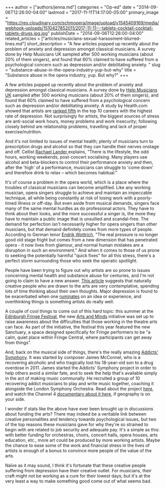 +++
author = ["authors/jenna.md"]
categories = "Op-ed"
date = "2014-09-06T12:26:00-04:00"
lastmod = "2017-11-11T14:17:00-05:00"
primary_image = "https://res.cloudinary.com/schmopera/image/upload/v1545409169/media/webhook-uploads/1510427852011/2017-11-11---tablets-cocktail-cocktail-tablets-drugs.jpg.jpg"
publishDate = "2014-09-06T12:26:00-04:00"
related_articles = ["articles/musicians-sexual-harassment-blurred-lines.md"]
short_description = "A few articles popped up recently about the problem of anxiety and depression amongst classical musicians. A survey done by Help Musicians UK sampled after 500 working musicians (about 20% of them singers), and found that 60% claimed to have suffered from a psychological concern such as depression and/or debilitating anxiety. "
slug = "substance-abuse-in-the-opera-industry-yup-but-why"
title = "Substance abuse in the opera industry, yup. But why?"
+++

A few articles popped up recently about the problem of anxiety and depression amongst classical musicians. A survey done by [Help Musicians UK](https://www.helpmusicians.org.uk/news/latest-news/health-and-wellbeing-see-the-results-of-our-survey) sampled after 500 working musicians (about 20% of them singers), and found that 60% claimed to have suffered from a psychological concern such as depression and/or debilitating anxiety. A study by Health.com showed that artists are [ranked fifth](http://www.health.com/health/gallery/0,,20428990_6,00.html) in the top 10 careers with the highest rate of depression. Not surprisingly for artists, the biggest sources of stress are anti-social work hours, money problems and work insecurity; following closely behind are relationship problems, travelling and lack of proper exercise/nutrition.

And it's not limited to issues of mental health; plenty of musicians turn to prescription drugs and alcohol so that they can handle their nerves onstage and off. Cellist [Rachael Lander ](http://www.telegraph.co.uk/culture/tvandradio/11041804/Addicts-Symphony-drink-and-drugs-widespread-in-classical-world-says-cellist.html)explains, "There is the lifestyle, the odd hours, working weekends, post-concert socialising. Many players use alcohol and beta-blockers to control their performance anxiety and then, after the 'high' of a performance, musicians can struggle to 'come down' and therefore drink to relax – which becomes habitual."

It's of course a problem in the opera world, which is a place where the troubles of classical musicians can become amplified. Like any working musician, opera singers struggle to achieve and maintain an impeccable technique, all while being constantly at risk of losing work with a poorly-timed illness or off-day. But even aside from musical demands, singers face many of the same mental hurdles as do professional actors. They have to think about their looks, and the more successful a singer is, the more they have to maintain a public image that is unsullied and scandal-free. The demand for perfection isn't necessarily higher for opera singers than other musicians, but that demand definitely comes from more types of people. According to German tenor [Endrik Wottrich](http://www.theguardian.com/world/2007/aug/19/germany.classicalmusic), "The real pressure is no longer good old stage fright but comes from a new dimension that has penetrated opera - it now lives from glamour, and normal human mistakes are a disruption in such an environment." And when it comes to those of us prone to seeking the potentially harmful "quick fixes" for all this stress, there's a perfect storm surrounding those who seek the operatic spotlight.

People have been trying to figure out why artists are so prone to issues concerning mental health and substance abuse for centuries, and I'm not going to claim to have a new answer. [This article](http://creativesomething.net/post/55508909341/the-link-between-depression-and-creativity-and-how-it) suggests that naturally creative people who are drawn to the arts are very contemplative, spending lots of time thinking about their own thoughts. Major depression is found to be exacerbated when one [ruminates](http://psychcentral.com/blog/archives/2011/01/20/why-ruminating-is-unhealthy-and-how-to-stop/) on an idea or experience, and overthinking things is something artists do really well.

A couple of cool things to come out of this hard topic: this summer at the [Edinburgh Fringe Festival](https://www.edfringe.com/), the new [Arts and Minds](http://www.thestage.co.uk/news/2014/08/industry-wide-initiative-protect-actors-mental-health-problems/) initiative was set up to raise awareness about the difficulties that those working in the theatre arts can face. As part of the initiative, the festival this year featured the new Sanctuary, a space designed specifically for Fringe performers to be "a calm, quiet place within Fringe Central, where participants can get away from things".

And, back on the musical side of things, there's the really amazing [Addicts' Symphony](https://twitter.com/AddictsSymphony). It was started by composer James McConnel, who is a recovering alcoholic and who tragically lost his 18-year-old son to a drug overdose in 2011\. James started the Addicts' Symphony project in order to help others avoid a similar fate, and to seek the help that's available simply in the act of making music communally. He recruited a group of 10 recovering addict musicians to play and write music together, coaching it alongside the London Symphony Orchestra. Read about the project [here](http://blog.lso.co.uk/lso-discovery/addicts-symphony/), and watch the Channel 4 [documentary about it here](http://www.channel4.com/programmes/addicts-symphony/4od#3748522), if geography is on your side.

I wonder if stats like the above have ever been brought up in discussions about funding the arts? There may indeed be a veritable link between creative personalities and tendency towards psychological issues, but two of the top reasons these musicians gave for why they're so strained to begin with are related to job security and adequate pay. It's a simple as this: with better funding for orchestras, choirs, concert halls, opera houses, arts education, etc., more art could be produced by more working artists. Maybe the chance to ease some of the work and financial stress in the lives of artists is enough of a bonus to convince more people of the value of the arts.

Naïve as it may sound, I think it's fortunate that these creative people suffering from depression have their creative outlet. For musicians, their craft might not be working as a cure for their lowest days; but it's at the very least a way to make something good come out of what seems bad.

